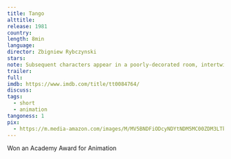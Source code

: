 ```yaml
---
title: Tango
alttitle:
release: 1981
country:
length: 8min
language:
director: Zbigniew Rybczynski
stars:
note: Subsequent characters appear in a poorly-decorated room, intertwining but never colliding, all possessed by never-ending rituals.
trailer:
full:
imdb: https://www.imdb.com/title/tt0084764/
discuss:
tags:
  - short
  - animation
tangoness: 1
pix:
  - https://m.media-amazon.com/images/M/MV5BNDFiODcyNDYtNDM5MC00ZDM3LTk1MzQtYzk1ZmY5ZTg1YWRhXkEyXkFqcGdeQXVyNzMzMjU5NDY@._V1_.jpg
---
```


Won an Academy Award for Animation
